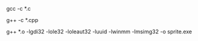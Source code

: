 gcc -c *.c 

g++ -c *.cpp 

g++ *.o -lgdi32 -lole32 -loleaut32 -luuid -lwinmm -lmsimg32 -o sprite.exe


